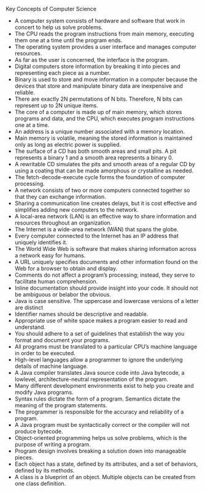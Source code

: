 Key Concepts of Computer Science
- A computer system consists of hardware and software that work in concert to help us solve problems.
- The CPU reads the program instructions from main memory, executing them one at a time until the program ends.
- The operating system provides a user interface and manages computer resources.
- As far as the user is concerned, the interface is the program.
- Digital computers store information by breaking it into pieces and representing each piece as a number.
- Binary is used to store and move information in a computer because the devices that store and manipulate binary data are inexpensive and reliable.
- There are exactly 2N permutations of N bits. Therefore, N bits can represent up to 2N unique items.
- The core of a computer is made up of main memory, which stores programs and data, and the CPU, which executes program instructions one at a time.
- An address is a unique number associated with a memory location.
- Main memory is volatile, meaning the stored information is maintained only as long as electric power is supplied.
- The surface of a CD has both smooth areas and small pits. A pit represents a binary 1 and a smooth area represents a binary 0.
- A rewritable CD simulates the pits and smooth areas of a regular CD by using a coating that can be made amorphous or crystalline as needed.
- The fetch-decode-execute cycle forms the foundation of computer processing.
- A network consists of two or more computers connected together so that they can exchange information.
- Sharing a communication line creates delays, but it is cost effective and simplifies adding new computers to the network.
- A local-area network (LAN) is an effective way to share information and resources throughout an organization.
- The Internet is a wide-area network (WAN) that spans the globe.
- Every computer connected to the Internet has an IP address that uniquely identifies it.
- The World Wide Web is software that makes sharing information across a network easy for humans.
- A URL uniquely specifies documents and other information found on the Web for a browser to obtain and display.
- Comments do not affect a program’s processing; instead, they serve to facilitate human comprehension.
- Inline documentation should provide insight into your code. It should not be ambiguous or belabor the obvious.
- Java is case sensitive. The uppercase and lowercase versions of a letter are distinct
- Identifier names should be descriptive and readable.
- Appropriate use of white space makes a program easier to read and understand.
- You should adhere to a set of guidelines that establish the way you format and document your programs.
- All programs must be translated to a particular CPU’s machine language in order to be executed.
- High-level languages allow a programmer to ignore the underlying details of machine language.
- A Java compiler translates Java source code into Java bytecode, a lowlevel, architecture-neutral representation of the program.
- Many different development environments exist to help you create and modify Java programs.
- Syntax rules dictate the form of a program. Semantics dictate the meaning of the program statements.
- The programmer is responsible for the accuracy and reliability of a program.
- A Java program must be syntactically correct or the compiler will not produce bytecode.
- Object-oriented programming helps us solve problems, which is the purpose of writing a program.
- Program design involves breaking a solution down into manageable pieces.
- Each object has a state, defined by its attributes, and a set of behaviors, defined by its methods.
- A class is a blueprint of an object. Multiple objects can be created from one class definition.